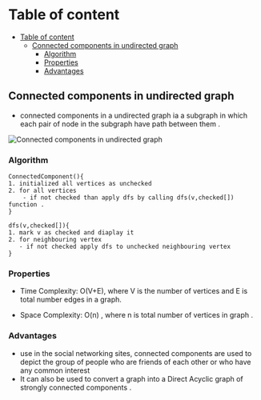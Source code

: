 # Table of content

- [Table of content](#table-of-content)
  - [Connected components in undirected graph](#connected-components-in-undirected-graph)
    - [Algorithm](#algorithm)
    - [Properties](#properties)
    - [Advantages](#advantages)

## Connected components in undirected graph

- connected components in a undirected graph ia a subgraph in which each pair of node in the subgraph have path between them .

<!-- image to help better explain the concept -->

![Connected components in undirected graph](https://media.geeksforgeeks.org/wp-content/uploads/20190401132549/Diagram.jpg)

### Algorithm

```
ConnectedComponent(){
1. initialized all vertices as unchecked
2. for all vertices
    - if not checked than apply dfs by calling dfs(v,checked[]) function .
}

dfs(v,checked[]){
1. mark v as checked and diaplay it
2. for neighbouring vertex
   - if not checked apply dfs to unchecked neighbouring vertex
}

```

### Properties

- Time Complexity: O(V+E), where V is the number of vertices and E is total number edges in a graph.

- Space Complexity: O(n) , where n is total number of vertices in graph .

### Advantages

- use in the social networking sites, connected components are used to depict the group of people who are friends of each other or who have any common interest
- It can also be used to convert a graph into a Direct Acyclic graph of strongly connected components .
